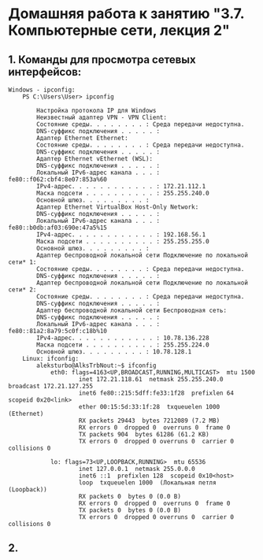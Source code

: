 # Домашняя работа  к занятию "3.7. Компьютерные сети, лекция 2"

## 1. Команды для просмотра сетевых интерфейсов:
    Windows - ipconfig:
        PS C:\Users\User> ipconfig

            Настройка протокола IP для Windows
            Неизвестный адаптер VPN - VPN Client:
            Состояние среды. . . . . . . . : Среда передачи недоступна.
            DNS-суффикс подключения . . . . . :
            Адаптер Ethernet Ethernet:
            Состояние среды. . . . . . . . : Среда передачи недоступна.
            DNS-суффикс подключения . . . . . :
            Адаптер Ethernet vEthernet (WSL):
            DNS-суффикс подключения . . . . . :
            Локальный IPv6-адрес канала . . . : fe80::f062:cbf4:8e07:853a%60
            IPv4-адрес. . . . . . . . . . . . : 172.21.112.1
            Маска подсети . . . . . . . . . . : 255.255.240.0
            Основной шлюз. . . . . . . . . :
            Адаптер Ethernet VirtualBox Host-Only Network:
            DNS-суффикс подключения . . . . . :
            Локальный IPv6-адрес канала . . . : fe80::b0db:af03:690e:47a5%15
            IPv4-адрес. . . . . . . . . . . . : 192.168.56.1
            Маска подсети . . . . . . . . . . : 255.255.255.0
            Основной шлюз. . . . . . . . . :
            Адаптер беспроводной локальной сети Подключение по локальной сети* 1:
            Состояние среды. . . . . . . . : Среда передачи недоступна.
            DNS-суффикс подключения . . . . . :
            Адаптер беспроводной локальной сети Подключение по локальной сети* 2:
            Состояние среды. . . . . . . . : Среда передачи недоступна.
            DNS-суффикс подключения . . . . . :
            Адаптер беспроводной локальной сети Беспроводная сеть:
            DNS-суффикс подключения . . . . . :
            Локальный IPv6-адрес канала . . . : fe80::81a2:8a79:5c0f:c18b%10
            IPv4-адрес. . . . . . . . . . . . : 10.78.136.228
            Маска подсети . . . . . . . . . . : 255.255.224.0
            Основной шлюз. . . . . . . . . : 10.78.128.1
        Linux: ifconfig:
            aleksturbo@AlksTrbNout:~$ ifconfig
                eth0: flags=4163<UP,BROADCAST,RUNNING,MULTICAST>  mtu 1500
                        inet 172.21.118.61  netmask 255.255.240.0  broadcast 172.21.127.255
                        inet6 fe80::215:5dff:fe33:1f28  prefixlen 64  scopeid 0x20<link>
                        ether 00:15:5d:33:1f:28  txqueuelen 1000  (Ethernet)
                        RX packets 29443  bytes 7212089 (7.2 MB)
                        RX errors 0  dropped 0  overruns 0  frame 0
                        TX packets 904  bytes 61286 (61.2 KB)
                        TX errors 0  dropped 0 overruns 0  carrier 0  collisions 0

                lo: flags=73<UP,LOOPBACK,RUNNING>  mtu 65536
                        inet 127.0.0.1  netmask 255.0.0.0
                        inet6 ::1  prefixlen 128  scopeid 0x10<host>
                        loop  txqueuelen 1000  (Локальная петля (Loopback))
                        RX packets 0  bytes 0 (0.0 B)
                        RX errors 0  dropped 0  overruns 0  frame 0
                        TX packets 0  bytes 0 (0.0 B)
                        TX errors 0  dropped 0 overruns 0  carrier 0  collisions 0

## 2.